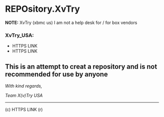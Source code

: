 # REPOsitory.XvTry
 
**NOTE:** XvTry (xbmc us) I am not a help desk for / for box vendors 
  
   
### XvTry_USA: 
* HTTPS LINK
* HTTPS LINK

This is an attempt to creat a repository and is not recommended for use by anyone
----------
  
*With kind regards,*
 
*Team X(v)Try USA*
  
----------
  
(c) HTTPS LINK (r)